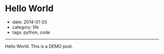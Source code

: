 # Hello World

- date: 2014-01-20
- category: life
- tags: python, code

----------------

Hello World. This is a DEMO post.
